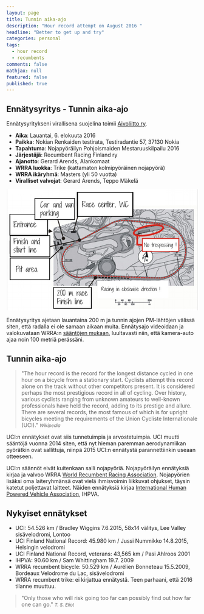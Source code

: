 ```yaml
---
layout: page
title: Tunnin aika-ajo
description: "Hour record attempt on August 2016 "
headline: "Better to get up and try"
categories: personal
tags: 
  - hour record
  - recumbents
comments: false
mathjax: null
featured: false
published: true
---
```


## Ennätysyritys - Tunnin aika-ajo

Ennätysyritykseni virallisena suojelina toimii
[Aivoliitto ry](http://korvaamatonkovalevy.fi).

* **Aika**: Lauantai, 6. elokuuta 2016
* **Paikka**: Nokian Renkaiden testirata, Testiradantie 57, 37130 Nokia
* **Tapahtuma**: Nojapyöräilyn Pohjoismaiden Mestaruuskilpailu 2016 
* **Järjestäjä**: Recumbent Racing Finland ry
* **Ajanotto**: Gerard Arends, Alankomaat
* **WRRA luokka**: Trike (kattamaton kolmipyöräinen nojapyörä)
* **WRRA ikäryhmä**: Masters (yli 50 vuotta)
* **Viralliset valvojat**: Gerard Arends, Teppo Mäkelä

![Kartta](/images/Nokia.jpg "Rata-alueen kartta")

Ennätysyritys ajetaan lauantaina 200 m ja tunnin ajojen PM-lähtöjen välissä siten, että
radalla ei ole samaan aikaan muita. Ennätysajo videoidaan ja valokuvataan WRRA:n [sääntöjen mukaan](http://www.recumbents.com/wrra/rules.htm), 
luultavasti niin, että kamera-auto ajaa noin 100 metriä perässäni.

## Tunnin aika-ajo

>&quot;The hour record is the record for the longest distance cycled in one hour on a bicycle from a 
stationary start. Cyclists attempt this record alone on the track without other competitors present. 
It is considered perhaps the most prestigious record in all of cycling. Over history, various 
cyclists ranging from unknown amateurs to well-known professionals have held the record, adding 
to its prestige and allure.
There are several records, the most famous of  which is for upright bicycles meeting the requirements of 
the Union Cycliste Internationale (UCI).&quot;
<cite><small>Wikipedia</small></cite>

UCI:n ennätykset ovat siis tunnetuimpia ja arvostetuimpia. UCI muutti sääntöjä vuonna 2014 siten, että
nyt hieman paremman aerodynamiikan pyörätkin ovat sallittuja, niinpä 2015 UCI:n ennätystä parannettiinkin
useaan otteeseen. 

UCI:n säännöt eivät kuitenkaan salli nojapyöriä. Nojapyöräilyn ennätyksiä kirjaa ja valvoo
WRRA [World Recumbent Racing Association](http://www.recumbents.com/wrra/default.htm). Nojapyörien lisäksi oma
laiteryhmänsä ovat vielä ihmisvoimin liikkuvat ohjukset, täysin katetut poljettavat laitteet. Näiden ennätyksiä
kirjaa [International Human Powered Vehicle Association](http://ihpva.org), IHPVA.

## Nykyiset ennätykset
* UCI: 54.526 km / Bradley Wiggins 7.6.2015, 58x14 välitys, Lee Valley sisävelodromi, Lontoo
* UCI Finland National Record: 45.980 km / Jussi Nummikko 14.8.2015, Helsingin velodromi
* UCI Finland National Record, veterans: 43,565 km / Pasi Ahlroos 2001
* IHPVA: 90.60 km / Sam Whittingham 19.7. 2009
* WRRA recumbent bicycle: 50.529 km / Aurélien Bonneteau 15.5.2009, Bordeaux Velodrome du Lac, sisävelodromi
* WRRA recumbent trike: ei kirjattua ennätystä. Teen parhaani, että 2016 tilanne muuttuu.


>&quot;Only those who will risk going too far can possibly find out how far one can go.&quot;
<cite><small>T. S. Eliot</small></cite>



 

